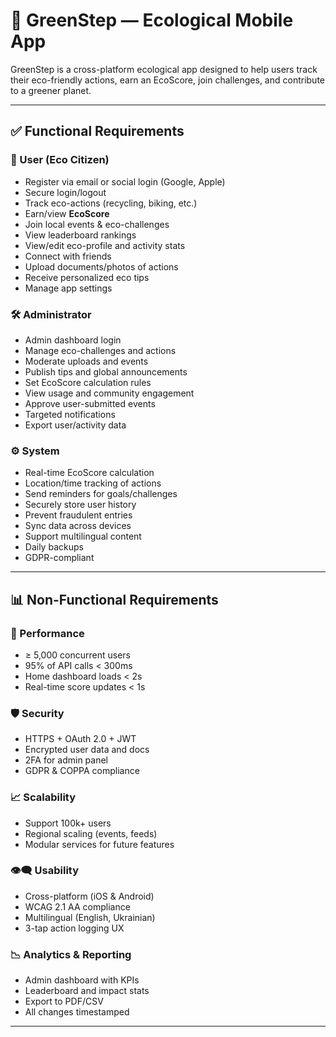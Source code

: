 # 🌱 GreenStep — Ecological Mobile App

GreenStep is a cross-platform ecological app designed to help users track their eco-friendly actions, earn an EcoScore, join challenges, and contribute to a greener planet.

---

## ✅ Functional Requirements

### 👤 User (Eco Citizen)
- Register via email or social login (Google, Apple)
- Secure login/logout
- Track eco-actions (recycling, biking, etc.)
- Earn/view **EcoScore**
- Join local events & eco-challenges
- View leaderboard rankings
- View/edit eco-profile and activity stats
- Connect with friends
- Upload documents/photos of actions
- Receive personalized eco tips
- Manage app settings

### 🛠️ Administrator
- Admin dashboard login
- Manage eco-challenges and actions
- Moderate uploads and events
- Publish tips and global announcements
- Set EcoScore calculation rules
- View usage and community engagement
- Approve user-submitted events
- Targeted notifications
- Export user/activity data

### ⚙️ System
- Real-time EcoScore calculation
- Location/time tracking of actions
- Send reminders for goals/challenges
- Securely store user history
- Prevent fraudulent entries
- Sync data across devices
- Support multilingual content
- Daily backups
- GDPR-compliant

---

## 📊 Non-Functional Requirements

### 🚀 Performance
- ≥ 5,000 concurrent users
- 95% of API calls < 300ms
- Home dashboard loads < 2s
- Real-time score updates < 1s

### 🛡️ Security
- HTTPS + OAuth 2.0 + JWT
- Encrypted user data and docs
- 2FA for admin panel
- GDPR & COPPA compliance

### 📈 Scalability
- Support 100k+ users
- Regional scaling (events, feeds)
- Modular services for future features

### 👁️‍🗨️ Usability
- Cross-platform (iOS & Android)
- WCAG 2.1 AA compliance
- Multilingual (English, Ukrainian)
- 3-tap action logging UX

### 📉 Analytics & Reporting
- Admin dashboard with KPIs
- Leaderboard and impact stats
- Export to PDF/CSV
- All changes timestamped

---
